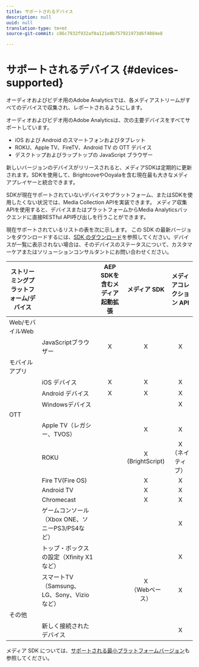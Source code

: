 ```yaml
---
title: サポートされるデバイス
description: null
uuid: null
translation-type: tm+mt
source-git-commit: c86c7932f932af0a121e0b757921973d6f4084e8

---
```



# サポートされるデバイス {#devices-supported}

オーディオおよびビデオ用のAdobe Analyticsでは、各メディアストリームがすべてのデバイスで収集され、レポートされるようにします。

オーディオおよびビデオ用のAdobe Analyticsは、次の主要デバイスをすべてサポートしています。

* iOS および Android のスマートフォンおよびタブレット
* ROKU、Apple TV、FireTV、Android TV の OTT デバイス
* デスクトップおよびラップトップの JavaScript ブラウザー

新しいバージョンのデバイスがリリースされると、メディアSDKは定期的に更新されます。SDKを使用して、BrightcoveやOoyalaを含む現在最も大きなメディアプレイヤーと統合できます。

SDKが現在サポートされていないデバイスやプラットフォーム、またはSDKを使用したくない状況では、Media Collection APIを実装できます。 メディア収集APIを使用すると、デバイスまたはプラットフォームからMedia Analyticsバックエンドに直接RESTful API呼び出しを行うことができます。

現在サポートされているリストの表を次に示します。 この SDK の最新バージョンをダウンロードするには、[SDK のダウンロード](https://docs.adobe.com/content/help/en/media-analytics/using/sdk-implement/download-sdks.html)を参照してください。デバイスが一覧に表示されない場合は、そのデバイスのステータスについて、カスタマーケアまたはソリューションコンサルタントにお問い合わせください。


| ストリーミングプラットフォーム/デバイス |  | AEP SDKを含むメディア起動拡張 | メディア SDK | メディアコレクション API |
|---------------------------|-----------------------------------------------|:----------------------------:|:-------------------:|:--------------------:|
| Web/モバイルWeb |  |  |  |  |
|  | JavaScriptブラウザー | X | X | X |
| モバイルアプリ |  |  |  |  |
|  | iOS デバイス | X | X | X |
|  | Android デバイス | X | X | X |
|  | Windowsデバイス |  |  | X |
| OTT |  |  |  |  |
|  | Apple TV（レガシー、TVOS） |  | X | X |
|  | ROKU |  | X<br>(BrightScript) | X<br>（ネイティブ） |
|  | Fire TV(Fire OS) |  | X | X |
|  | Android TV |  | X | X |
|  | Chromecast |  | X | X |
|  | ゲームコンソール（Xbox ONE、ソニーPS3/PS4など） |  |  | X |
|  | トップ・ボックスの設定（Xfinity X1など） |  |  | X |
|  | スマートTV（Samsung、LG、Sony、Vizioなど） |  | X<br>（Webベース） | X |
| その他 |  |  |  |  |
|  | 新しく接続されたデバイス |  |  | X |


メディア SDK については、[サポートされる最小プラットフォームバージョン](./sdk-implement/setup/setup-overview.md#minimum-platform-version)も参照してください。
